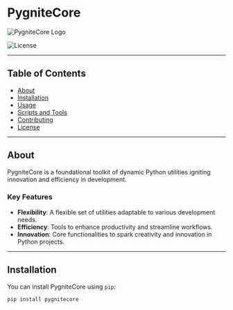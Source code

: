 <!-- Project Title -->
# PygniteCore
![PygniteCore Logo](https://github.com/sureshchandras3kar/PygniteCore/blob/ignite/0.1/corelogo.png)

<!-- Badges (Optional) -->
![License](https://img.shields.io/badge/License-MIT-blue.svg)
<!-- Add more badges if necessary (e.g., Build, Version, etc.) -->

---

## Table of Contents
- [About](#about)
- [Installation](#installation)
- [Usage](#usage)
- [Scripts and Tools](#scripts-and-tools)
- [Contributing](#contributing)
- [License](#license)

---

## About
PygniteCore is a foundational toolkit of dynamic Python utilities igniting innovation and efficiency in development.

### Key Features
- **Flexibility**: A flexible set of utilities adaptable to various development needs.
- **Efficiency**: Tools to enhance productivity and streamline workflows.
- **Innovation**: Core functionalities to spark creativity and innovation in Python projects.

---

## Installation
You can install PygniteCore using `pip`:
```bash
pip install pygnitecore
